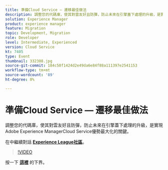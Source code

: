 ```yaml
---
title: 準備Cloud Service — 遷移最佳做法
description: 調整您的代碼庫，使其對雲友好且防彈，防止未來在引擎蓋下處理的升級，是實現Adobe Experience ManagerCloud Service優勢最大化的關鍵。
solution: Experience Manager
product: experience manager
feature: Migration
topic: Development, Migration
role: Developer
level: Intermediate, Experienced
version: Cloud Service
kt: 7405
type: Event
thumbnail: 332308.jpg
source-git-commit: 184c50f1424d2e49da6e84f88a111397e2541153
workflow-type: tm+mt
source-wordcount: '89'
ht-degree: 0%

---
```



# 準備Cloud Service — 遷移最佳做法

調整您的代碼庫，使其對雲友好且防彈，防止未來在引擎蓋下處理的升級，是實現Adobe Experience ManagerCloud Service優勢最大化的關鍵。

在中繼續對話 **[Experience League社區](http://adobe.ly/36Yd3v6)**。

>[!VIDEO](https://video.tv.adobe.com/v/332308/?quality=12&learn=on&hidetitle=true)

按一下 **[這裡](/help/adobe-developers-live/assets/get-ready-aem-cloud.pdf)** 的下界。
